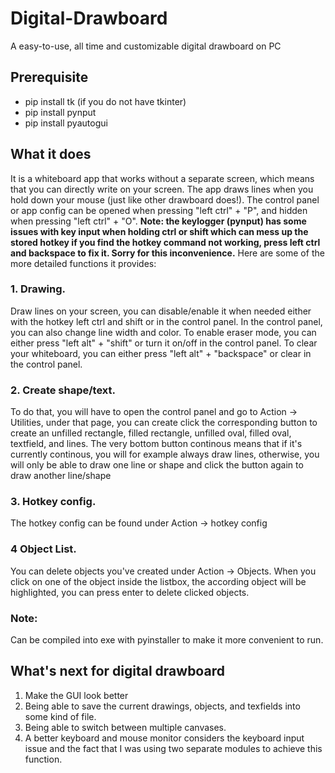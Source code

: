 # Digital-Drawboard
A easy-to-use, all time and customizable digital drawboard on PC

## Prerequisite

- pip install tk (if you do not have tkinter) 
- pip install pynput
- pip install pyautogui

## What it does

It is a whiteboard app that works without a separate screen, which means that you can directly write on your screen. The app draws lines when you hold down your mouse (just like other drawboard does!). The control panel or app config can be opened when pressing "left ctrl" + "P", and hidden when pressing "left ctrl" + "O". **Note: the keylogger (pynput) has some issues with key input when holding ctrl or shift which can mess up the stored hotkey if you find the hotkey command not working, press left ctrl and backspace to fix it. Sorry for this inconvenience.** Here are some of the more detailed functions it provides:

### 1. Drawing. 
Draw lines on your screen, you can disable/enable it when needed either with the hotkey left ctrl and shift or in the control panel. In the control panel, you can also change line width and color. To enable eraser mode, you can either press "left alt" + "shift" or turn it on/off in the control panel. To clear your whiteboard, you can either press "left alt" + "backspace" or clear in the control panel.

### 2. Create shape/text. 
To do that, you will have to open the control panel and go to Action -> Utilities, under that page, you can create click the corresponding button to create an unfilled rectangle, filled rectangle,  unfilled oval, filled oval, textfield, and lines. The very bottom button continous means that if it's currently continous, you will for example always draw lines, otherwise, you will only be able to draw one line or shape and click the button again to draw another line/shape

### 3. Hotkey config.
The hotkey config can be found under Action -> hotkey config

### 4 Object List.
You can delete objects you've created under Action -> Objects. When you click on one of the object inside the listbox, the according object will be highlighted, you can press enter to delete clicked objects.

### Note:
Can be compiled into exe with pyinstaller to make it more convenient to run. 

## What's next for digital drawboard

1. Make the GUI look better
2. Being able to save the current drawings, objects, and texfields into some kind of file. 
3. Being able to switch between multiple canvases.
4. A better keyboard and mouse monitor considers the keyboard input issue and the fact that I was using two separate modules to achieve this function.

